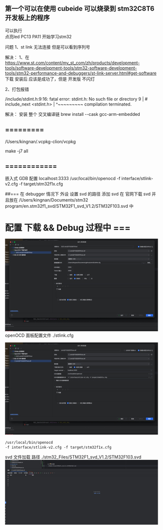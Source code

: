 ## 第一个可以在使用 cubeide 可以烧录到  stm32C8T6 开发板上的程序
可以执行  
点亮led PC13 PA11
开始学习stm32


问题
1、st link 无法连接 但是可以看到序列号


解决：
1、在 https://www.st.com/content/my_st_com/zh/products/development-tools/software-development-tools/stm32-software-development-tools/stm32-performance-and-debuggers/st-link-server.html#get-software  下载
安装后 应该是成功了，但是 开发版 不闪灯

2、打包报错

/include/stdint.h:9:16: fatal error: stdint.h: No such file or directory
9 | # include_next <stdint.h>
|                ^~~~~~~~~~
compilation terminated.

解决：
安装 整个 交叉编译链
brew install --cask gcc-arm-embedded





## =========
/Users/kingnan/.vcpkg-clion/vcpkg



make -j7 all 


## ============
嵌入式 GDB 配置
localhost:3333
/usr/local/bin/openocd
-f interface/stlink-v2.cfg -f target/stm32f1x.cfg

##===
在 debugger 情况下 外设 设置 svd 的路径
添加 svd 在 官网下载  svd 并且放在 /Users/kingnan/Documents/stm32 program/en.stm32f1_svd/STM32F1_svd_V1.2/STM32F103.svd
中




#  配置 下载 && Debug 过程中 ===
![OCD.png](readmeFile%2FOCD.png)
openOCD 面板配置文件
./stlink.cfg

![GDB.png](readmeFile%2FGDB.png)

    /usr/local/bin/openocd
    -f interface/stlink-v2.cfg -f target/stm32f1x.cfg


svd 文件加载 路径 ./stm32_Files/STM32F1_svd_V1.2/STM32F103.svd
![svd文件加载.png](readmeFile%2Fsvd%E6%96%87%E4%BB%B6%E5%8A%A0%E8%BD%BD.png)



